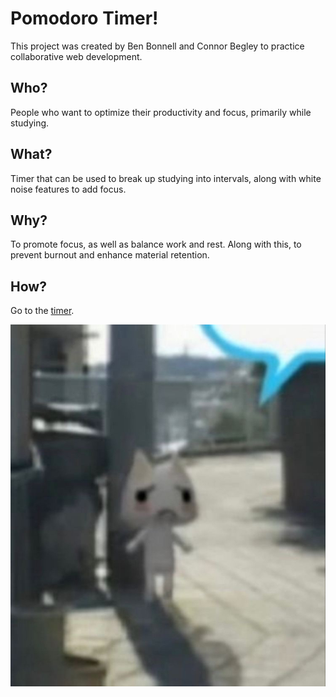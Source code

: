 # Pomodoro Timer!

This project was created by Ben Bonnell and Connor Begley to practice collaborative web development. 

## Who?

People who want to optimize their productivity and focus, primarily while studying.

## What?

Timer that can be used to break up studying into intervals, along with white noise features to add focus.

## Why?

To promote focus, as well as balance work and rest. Along with this, to prevent burnout and enhance material retention.

## How?

Go to the [timer](begleycm.github.io/cat-pomodoro).


![gangster](images/goofy.jpg)



